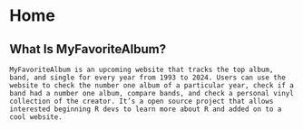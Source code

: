 # Home

## What Is MyFavoriteAlbum?
    MyFavoriteAlbum is an upcoming website that tracks the top album, band, and single for every year from 1993 to 2024. Users can use the website to check the number one album of a particular year, check if a band had a number one album, compare bands, and check a personal vinyl collection of the creator. It’s a open source project that allows interested beginning R devs to learn more about R and added on to a cool website.
